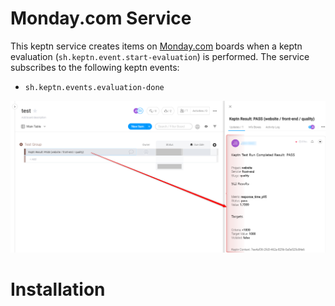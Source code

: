 # Monday.com Service
This keptn service creates items on [Monday.com](https://monday.com) boards when a keptn evaluation (`sh.keptn.event.start-evaluation`) is performed. The service subscribes to the following keptn events:

* `sh.keptn.events.evaluation-done`

![keptn monday service](assets/keptn-monday-service1.png)

# Installation
